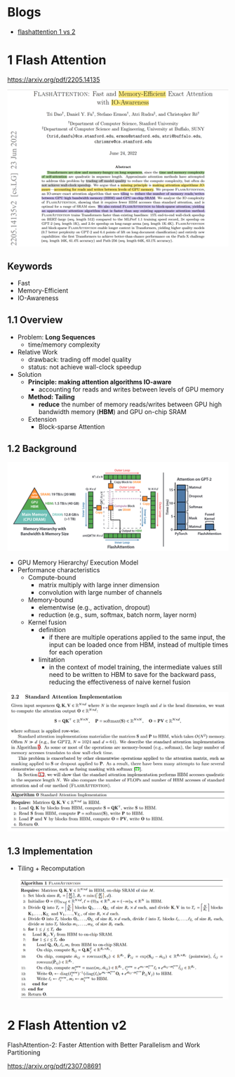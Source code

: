 # Blogs

- [flashattention 1 vs 2](https://zhuanlan.zhihu.com/p/692038399) 

# 1 Flash Attention

https://arxiv.org/pdf/2205.14135

![1718850667200](image/flash_attention/1718850667200.png)

## Keywords

* Fast
* Memory-Efficient
* IO-Awareness

## 1.1 Overview

* Problem: **Long Sequences**
  * time/memory complexity
* Relative Work
  * drawback: trading off model quality
  * status: not achieve wall-clock speedup
* Solution
  * **Principle: making attention algorithms IO-aware**
    * accounting for reads and writes between levels of GPU memory
  * **Method: Tailing**
    * **reduce** the number of memory reads/writes between GPU high bandwidth memory (**HBM**) and GPU on-chip SRAM
  * Extension
    * Block-sparse Attention

## 1.2 Background

![1718850937547](image/flash_attention/1718850937547.png)

* GPU Memory Hierarchy/ Execution Model
* Performance characteristics
  * Compute-bound
    * matrix multiply with large inner dimension
    * convolution with large number of channels
  * Memory-bound
    * elementwise (e.g., activation, dropout)
    * reduction (e.g., sum, softmax, batch norm, layer norm)
  * Kernel fusion
    * definition
      * if there are multiple operations applied to the same input, the input can be loaded once from HBM, instead of multiple times for each operation
    * limitation
      * in the context of model training, the intermediate values still need to be written to HBM to save for the backward pass, reducing the effectiveness of naive kernel fusion

![1718852792568](image/flash_attention/1718852792568.png)

## 1.3 Implementation

- Tiling + Recomputation

  ![1719392215378](image/flash_attention/1719392215378.png)

# 2 Flash Attention v2

FlashAttention-2: Faster Attention with Better Parallelism and Work Partitioning

https://arxiv.org/pdf/2307.08691
